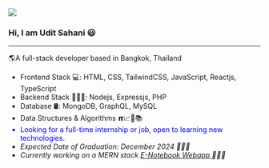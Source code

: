 <div font-family:"Tahoma" >
<img src="https://media.licdn.com/dms/image/D4D16AQF1HkUGnbm0DQ/profile-displaybackgroundimage-shrink_350_1400/0/1717520274463?e=1723680000&v=beta&t=SHI3TpASLIveTD3doXyVeXz26jMTVM8ZTv84KoMdt3E" style="border-radius: '20px'"/>
  <h3>Hi, I am Udit Sahani 😃</h3>
  <hr/>
  <p>🌎A full-stack developer based in Bangkok, Thailand </p>
  
<ul>
  <li>Frontend Stack 💻: HTML, CSS, TailwindCSS, JavaScript, Reactjs, TypeScript</li>
  <li>Backend Stack 👨🏽‍💻: Nodejs, Expressjs, PHP</li>
  <li>Database 🛢: MongoDB, GraphQL, MySQL</li>
  <li>Data Structures & Algorithms 𝞹📈🧠📚</li>
  <li style="color:blue;">Looking for a full-time internship or job, open to learning new technologies.</li>
  <li><i>Expected Date of Graduation: December 2024 👨🏻‍🎓</i></li>
  <li><i>Currently working on a MERN stack <a href="https://github.com/uditrsahani/e-Notebook"> E-Notebook Webapp </a> 👨🏽‍💻</i></li>
</ul>
  
</div>
